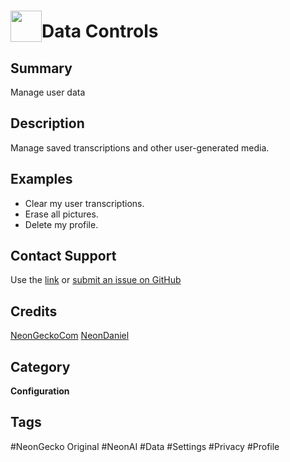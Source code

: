# <img src='https://0000.us/klatchat/app/files/neon_images/icons/neon_skill.png' card_color="#FF8600" width="50" style="vertical-align:bottom">Data Controls
## Summary
Manage user data

## Description
Manage saved transcriptions and other user-generated media.

## Examples
- Clear my user transcriptions.
- Erase all pictures.
- Delete my profile.

## Contact Support
Use the [link](https://neongecko.com/ContactUs) or [submit an issue on GitHub](https://help.github.com/en/articles/creating-an-issue)

## Credits

[NeonGeckoCom](https://github.com/NeonGeckoCom)
[NeonDaniel](https://github.com/NeonDaniel)

## Category
**Configuration**

## Tags
#NeonGecko Original
#NeonAI
#Data
#Settings
#Privacy
#Profile